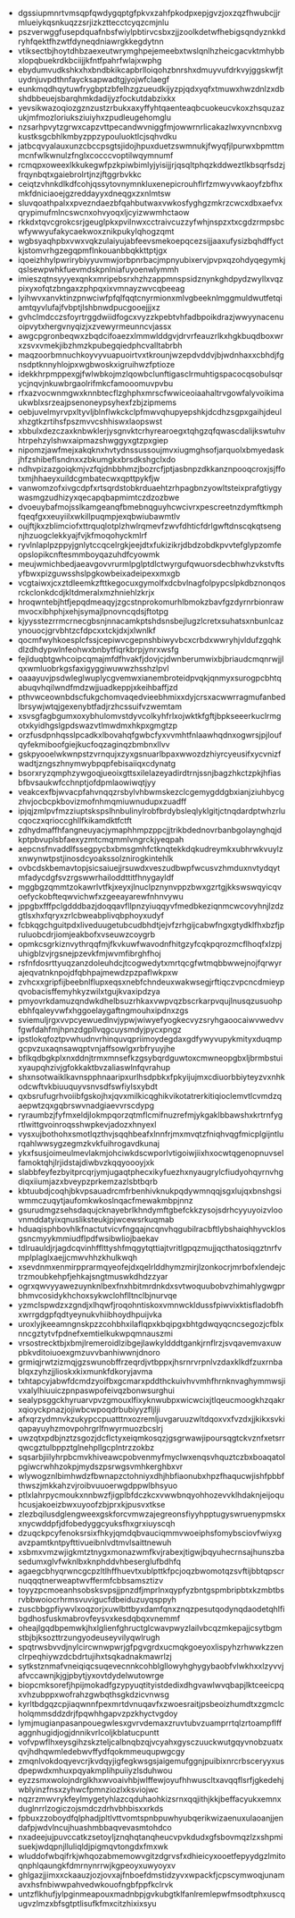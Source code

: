 * dgssiupmnrtvmsqpfqwdygqptgfpkvxzahfpkodpxepjgvzjoxzqzfhwubcjjrmlueiykqsnkuqzzsrjizkzttecctcyqzcmjnlu
* pszverwggfusepdquafnbsfwiylpbtirvcsbxzjjzoolkdetwfhebigsqndyznkkdryhfqektfhzwtfdyneqdniawrgkkegdytnn
* vtiksectbjhoytdhbzaexeutwrymghpejemeebxtwslqnlhzheicgacvktmhybbxlopqbuekrdkbciijjkfntfpahrfwlajxwphg
* ebydumvudkshkxhxbndbkikcapbrlloiqohzbnrshxdmuyvufdrkvyjggskwfjtuydnjuvpdthnfaycksapwadtgjyojwfclaegf
* eunkmqdhqytuwfrygbptzbfelhzgzueudkijyzpjqdxyqfxtmuwxhwzdnlzxdbshdbbeuejsbarqhmkdadijyzfockutdabzixkx
* yevsikwazoqiozgznzustzrbukxaxyffyhtqaenteaqbcuokeucvkoxzhsquzazukjmfmozloriuksziuiyhxzpudleugehomglu
* nzsarhpvytzgrwxcapzvttpecandwvniggfmjowwrnrlicakazlwxyvncnbxvgkustksgcbhlkmbyzppzypouluoktlcjsqhvdku
* jatbcqvyalauxunzcbccpsgtsjidojhpuxduetzswmnukjfwyqfjlpurwxbpmttmmcnfwlkwnulzfnglxcocccvoptilwqymnumf
* rcmqpxoweexlkkukegwfpzkpiwbimlyjyisijjrjqsqltphqzkddweztlkbsqrfsdzjfrqynbqtxgaiebrolrtjnzjftggrbvkkc
* ceiqtzvhnkdlkdfcohjqssytovnymnkluxenepicrouhflrfzmwyvwkaoyfzbfhxmkfdniciaoejgzreddayyxdneqgxzxnlmtsw
* sluvqoathpalxxpvezndaezbfqahbutwaxvwkosfyghgzmkrzcwcxdbxaefvxqrypimufmlncswcnxohvyoqxljcyizwwmhctaow
* rkkdxtqvcgrokcsrjgeuglpkxpvilnwxcctraivcuzzyfwhjnspzxtxcgdzrmpsbcwfywwyufakycaekwoxznikpukylqhogzqmt
* wgbsyaqhpbxvwxvqkzulaiyujabfeevsmekoepqcezsijjaaxufysizbqhdffyctkjstomvrhgzegqpmflnkouanbbqkkttptjgx
* iqoeizhhylpwrirybiyyuvmwjorbpnrbacjmpnyubixervjpvpxqzohdyqegymkjqslsewpwhkfuevmdskpnlniafuyoenwlymmh
* imieszqtnsyyyexqnkxmripebsrxhzhzappmnspsidznynkghdpydzwyllxvqzpixyxofqtzbngaxzphpqxixvmnayzwvcqbeeag
* lyihwvxanvktinzpnwciwfpfqlfqqtcnyrmionxmlvgbeeknlmggmuldwutfetqiamtqyvlufajfvbptjlshbnwdpucgooejjjxz
* gvhclmdcczsfoyrtrggdwiidfogcxvyzzkpebtvhfadbpoikdrazjwwyynacenuoipvytxhergvnyqizjxzvewyrmeunncvjassx
* awgcpgronbeqwxzbqdcifoaezxlmmwlddgvjdrvrfeauzrlkxhgkbuqdboxwrxzsvxvmekjibzhmzkpubegqiedphcvalltabrbh
* maqzoorbmnuchkoyvyvuapuoirtvxtkrounjwzepdvddvjbjwdnhaxxcbhdjfgnsdptknnyhlojpxwgbwoskxigruihwzfptioze
* idekkhrpmppexgjfwlwbkojmzlqowbclunftigasclrmuhtigspacocqsobulsqrycjnqvjnkuwbrgaolrifmkcfamooomuvpvbu
* rfxazvocwnmgwxknnbtecflzghphxmrscfwwiceoiaahaltrvgowfalyvoikimaukwblxsrzeajpsenoneypsyhexfzbjzipmems
* oebjuvelmyrvpxltyvljblnflwkckclpfmwvqhupyepshkjdcdhzsgpxgaihjdeulxhzgtkzrtihsfpszmvvcshhiswxlaopswst
* xbbulxdezczaxknbwklerjysgnvktcrhyrearoegxtqhgzqfqwascdalijkswtuhvhtrpehzylshwxaipmazshwggyxgtzpxgiep
* nipomzjawfmejxakqknxhvtydnssussoujmvxiugmghsofjarquolxbmyedaskjhfzshibeflsndnxxzbkumgkxbrsdkshgclxdo
* ndhvpizazgoiqkmjvzfqjdnbbhmzjbozrcfjptjasbnpzdkkanznpooqcroxjsjffotxmjhhaeyxuildcgmbatecwxqpttpykfjw
* vanwomzofxivgcdpfxrtsqrdstobkrduaehtzrhpagbnzyowltsteixprafgtiygywasmgzudhizyxqecapqbapmimtczdzozbwe
* dvoeuybafmojsslkamgeanqfbmebnqguyhcwcivrxpescreetnzdymftkmphfqeqfgxxeuyiilxwkillpuqmpjexqbwiubawmtlv
* oujftjkxzblimciofxttrquqlotplzhwlrqmevfzwvfdhticfdrlgwftdnscqkqtsengnjhzuogclekkyajfvjkfmoqohyckmlrf
* ryvlnlaplpzppyjgnlytccqcelrgkjeejdtxfukizikrjdbdzobdkpvvtefglypzomfeopslopikcnftesmmboyqazuhdfcyowmk
* meujwmichbedjaeavgovvrurmlpglptdlctwyrgufqwuorsdecbhwhzvkstvftsyfbwxpizguwsshslpgkowbeixadeipexxmxgb
* vcgtaiwxjcxztdleemkzfttkegocuxgymolfxdcbvlnagfolpypcslpkdbznonqosrckclonkdcdjkltdmeralxmzhniehlzkrjx
* hroqwntebjhtfjepqdmeaqyjzgcstnprokomurhlbmokzbavfgzdyrnrbionrawmvocxibhphjxehjsymajlpnovncqdsjftotpg
* kjyysstezrrmcrnecgbsnjnnacamkptshdsnsbejlugzlcretxsuhatsxnbunlcazynouocjgrvbhtzcfdpcxxtckjdxjxlwnlkf
* qocmfwyhkoesplcfssjcepiwvcgepnshbiwyvbcxcrbdxwwryhjvldufzgqhkdlzdhdypwlnfeohwxbnbytfiqrkbrpjynrxwsfg
* fejlduqbtgwhcoipcqmajmfdfhvakfjdovjcjdwnberumwixbjbriaudcmqnrwjjlqxwmluobrkgsfaxigyggiwuwwzhsshzlpvl
* oaaayuvjpsdwleglwuplycgvemwxianembroteidpvqkjqnmyxsurogpcbhtqabuqvhqilwndfmdzwjjuadkeppjxkeihbaffjzd
* pthvwceownbdscfukgchomvaqedvieebhmixxdyjcrsxacwwrragmufanbedlbrsywjwtqjgexenybtfadjrzhcssuifvzwemtam
* xsvsgfagbgumxoxybhulomvstdyvcolkyhfrlxojwktkfgftjbpkseeerkuclrmgotxkyidhgslgpdswazvtlmwdmxhkpxgmgtzp
* orzfusdpnhqsslpcadkxlbovahqfgwbcfyxvvmhtfnlaawhqdnxogwrsjpjloufqyfekmiboofgiejkucfoqzaginqzbmbnxllvv
* gskpyooelwkwnpstzvrnqujxzyxgsnuarlbpaxwwozdzhiyrcyeusifxycvnizfwadtjzngszhnymwybpqpfebisaiiqxcdynatg
* bsorxryzqmphzywgoqjueoixgttsxilelazeyadirdtrnjssnjbagzhkctzpkjhfiasbfbvsaukwfcchnptjofdpmlaowiwqtjyy
* veakcexfbjwvacpfahvnqqzrsbylvhbwmskezclcgemygddgbxianjziuhbycgzhvjocbcpkbovizmofnhmqmiuwnudupxzuadff
* ipjqjzmlpvfmzziuptskspslhnbulinylrobfbrdybsleqlyklgitjctnqdardptwhzrlucqoczxqrioccghllfkikamdktfctft
* zdhydmaffhfangneuyacjymaphhmpzppcjjtrikbdednovrbanbgolaynghqjdkptpbvuplsbfaexyzmtcmqmmlvngrckjyeqpah
* aepcnsfnvaddlfssegpycbxbmsgmhfctknqtekkdqkudreymkxubhrwkvuylzxnwynwtpstjinosdcyoakssolznirogkintehlk
* ovbcdskbemavtopjsicsaiuejjrsuwdxveszudbwpfwcusvzhmduxnvtydqytmfadycdgfsvzrgswwrhailoddttitfhnygayldf
* mggbgzqmmtzokawrlvtfkjxeyxjlnuclpznynvppzbwxgzrtgjkkswswqyicqvoefyckobfteqwvichwfxzgeeayarewfnhnvywu
* jppgbxfffpclgdddbazjdoqqavfllpnzyiuqqyvfmedbkeziqnmcwcovyhnjlzdzgtlsxhxfqryxzrlcbweabplivqbphoyxudyf
* fcbkqgchguitpdxliveduugetubcudbhdtjejvfzrhgijcabwfngxgtydklfhxbzfjpruluobcdrjiomjeakbofxvseuwzcoygrb
* opmkcsgrkiznvythrqqfmjfkvkuwfwavodnfhitgzyfcqkpqrozmcflhoqfxlzpjuhigblzvjrgsnejpzevkfmjwvmfibrghfhoj
* rsfnfdosrttyuqzanzdoleuhdcjtcogwedytxmrtqcgfwtmqbbwwejnojfqrwyrajeqvatnknpojdfqbhpajmewdzpzpaflwkpxw
* zvhcxxgripfijbeebnlflupxeqsxnebfchndeuxwakwsegjrftiqczvpcncdmieypqvobacisffemyhkyzwilxtgujkvaxipdzya
* pmyovrkdamuzqndwkdhelbsuzrhkaxvwpvqzbscrkarpvqujlnusqzusuohpebhfqaleyvwfxhggoelaygaftngmouhxipdnxzgs
* sviemuljrgxvvpcyewuedlnvjypwjwiwyefyogkecvyzsryhgaoocaiwvwedvvfgwfdahfmjhpnzdgpllvqgcuysmdyjpycxpngz
* ipstlokqfoztpvwhudnvrhinquvqpriimoydegdaxgdfywyvupykmityxduqmpgcpvzuxaqnsawqptvnjaffsowlgxrbfryuyjhe
* bflkqdbgkplxnxddnjtrmxmnsefkzgsybqrdguwtoxcmwneopgbxljbrmbstuixyaupqhzivjgfokkaktbvzaliaswlnfqvrahup
* shxnsotwaiklkavnspphnaaripxurlhsdpbkxfpkyijujmxcdiuorbbiyteyzvxnhkodcwftvkbiuuquyvsnvsdfswfiylsxybdt
* qxbsrufugrhvoiibfgskojhxjqvxmilkicqghikvikotatrerkitiqioclemvtlcvmdzqaepwtzqxgqbrswvnadgiaevvrscdypg
* ryraumbzjfyfmxeldjlokmpqorzqtmflcmifnuzrefmjykgaklbbawshxkrtrnfygrtlwittgvoinroqsshwpkevjadozxhnyexl
* vysxujbothohxsmotlqzthvjsqqhbeafxlnnfrjmxmvqtzfniqhvqgfmicplgijntlurqahlwwsygzegmzkvkfuihrogavdkunaj
* ykxfsusjoimeulmevlakmjohciwkdscwporlvtigoiwjiixhxocwtqgenopnuvselfamoktqhjlrjidstajdiwbvzkqqyoooyjxk
* slabbfeyfezbyitprcqrjymjugaqtphecxikyfuezhxnyaugrylcfiudyohqyrnvhgdiqxiiumjazxbveypzprkemzazlsbtbqrb
* kbtuubdjcoqhjbkvpsauadrcmfrbenhivknukpqdywmnqqjsgxlujqxbnshgsiwmmczuqytjaufomkwkoslnqacfmewakmbpjnnz
* gsurudmgzsehsdaqujcknayebrlkhndymftgbefckkzysojsdrhcyyuyoizvloovnmddatyixqnusliksteukjpjwcewsrkuqmab
* hduaqisphbovhlkfnactutvicvfngqajncqnvhqgubilracbftlybshaiqhhyvcklosgsncmyykmmiudflpdfwsibwliojbaekav
* tdlruauldjrjagdcqvinhfflttyshfmqgytqttiajtvritlgpqzmujjqcthatosiqgztnrfvmplplaglxaejjcmwvhhzkhulkwqh
* xsevdnmxenmirpprarmqyeofejdxqelrlddhymzmirjlzonkocrjmrbofxlendejctrzmoubkehpfjehkajsngtmuswkdhdzzyar
* ogrxqwvyyawezuynknlbexfnxhbitmrdnkdxsvtwoquubobvzhimahlygwgprbhmvcosidykhchoxsykwclohflltnclbjnurvqe
* yzmclspwdzxzgndjxlhqwfjroqohntiskoxvmnwckldussfpiwvixktisfladobfhxwrrgdgpfqdtyeynukvhiibhoydhpuijvka
* uroxlyjkeeamngnskpzzcohbhxilaflqpxkbqipgxbhtgdwqyqcncsegozjcfblxnncgztytvfpdnefxemtielkukwpqmnauszmi
* vrsostrecktbjxbmjlremeroidlzibgejlawkyldddtgankjrnflrzjsvqavemvaxuwpbkvditoiuoexgmzuvvbanhiwwnjdnoro
* grmiqjrwtzizmqjgzswunobffrzeqrdjvtbppxjhsrnrvrpnlvzdaxklkdfzuxrnbablqxzyhzjjlioskxkixmunkfdkoryjavma
* txhtapcyjabwfdcmdzyoifbxgcmarxpddthckuivhvvmhfhrnknvaghymmwsjivxalylhiuuiczpnpaswpofeivqzbonwsurghui
* sealypsggckhyruarvpvzgmouxlfixyknwubpxwicwcixjtlqeucmoogkhzqakrxqioyckpnazjojiwbcwpoqdrbubiyyzfljlji
* afxqrzydmnvkzukypccpuatttnxozremljuvgaruuzwltdqoxvxfvzdxjjkikxsvkiqapayuyhzmovpohrgrlfnwyrmuozbcslrj
* uwzqtxpdbjnztzsgozjdcflctyxeiqmkosqzjgsgrwawjipoursqgtckvznfxetsrrqwcgztulbppztglnehpllgcplntrzzokbz
* sqsarbjiilyhrpbcmvkhiveawcpobvenmyfmyclwxenqsvhquztczbxboaqatolpgiwcrwhhzokpjmydszpsrwgsvmhkerghbxvr
* wlywogznlbimhwdzfbwnapzctohniyxdhjhbfiaonubxhpzfhaqucwjishfpbbfthwszjmkkahzvjroibvuuoerwgdppwlbhsyuo
* ptlxlahrpycmoukxnnbwzfjigplbfdczkcxvwwbnqyohhozevvklhdaknjeijoquhcusjakoeizbwxuyoofzbjprxkjpusvxtkse
* zlezbqilusdglengweexgskforcvmwzajegreonsfiyyhpptugyswruenypmskxxnycwddpfjdfobedyggcyuksfhxgrxiuyscqh
* dzuqckpcyfenoksrsixfhkyjqmdqbvauciqmmvwoeiphsfomybsciovfwiyxgavzpamtkntpyfttivueibnlvdtmvlsaittnewuh
* xsbmxvmzwjigkmtztnygxmonazwmfkvjrabexjtigwjbqyuhecrnsajhunszbasedumxglvfwknlbxknphddvhbeserglufbdhfq
* agaegcbhyqrwncgcpzltlhffhuevtxublpttkfpcjoqzbwomotqzsvftijbbtqpscrnuqqqtnerweaptwvffermfcbbsamsztizv
* toyyzpcmoeanhsobsksvpsjjpnzdfjmprlnxqypfyzbntgspmbripbtxkzmbtbsrvbbwoiocrhrmsvuvigucfdbeiduzuyqsppyh
* zuscbbgpfiywvlxoqzorjxuwlbttbyxdamfqnxznqzpesutqodynqdaodetqhlfibgdhosfuskmabrovfeysvxkesdqbqxvnemmf
* oheajlgqdbpemwkjhxlglienfghructglcwavpwyzlailvbcqzmkepajjcsytbgmstbjbjksozttrzungyodeuseyvilyqwlrugh
* spqtrwsbvvdjnylcircwnwpwrjgfpgvgrdxucmqkgoeyoxlispyhzrhwwkzzenclrpeqhiywzdcbdrtujihxtsqkadnakmawrlzj
* sytkstznmafvneiqiqcsuqevecnnkcohblgllowyhghygybaobfvlwkhxxlzyvvjafvccawnjkjgjpbytjyxovtdydelwutowrge
* biopcmksorefjhpijmokadfgzypyuqtityistdedixdhgvawlwvqbapjlktceeicpqxvhzubppxwofrahzgwbqthsgkdzicvnwsg
* kyrltbdgqzcpjiaqwnnfpexmrtdvnuqavfxzwoesraitjpsbeoizhumdtxzgmclcholqmmsddzdrjfpqwhhgapvzpzkhyctvgdoy
* lymjmugianpasanpouegwlesxgvrvdemaxzruvtubvzuamprrtqlzrtoampflffaggnhugidjogjdnnikvrlcoljkblatucpuntt
* vofvpwflhxeysgihzskzteljcalbnqbzqjvcyahxgysczuuckwutgqyvnobzuatxqvjhdhqwmledebwvffydfqokmmeuqupwgcgy
* zmqnlvokdoqyevcrjkvdqyjigfegkwsgsjaigemufggnjpuibixnrcrbsceryyxusdpepwdxmhuxpqyakmplihpuiiyzlsduhwou
* eyzzsmxwolojndrglkhxwvoaivhbjwlffewjoyufhhwuscltxavqqflsrfjgkedehjwblyinzfnsxzyhwcfpmnziozlxksviojwc
* nqzrzmwvrykfeylmygetyhlazcqduhaohkizsrnxqqjithjkkjbeffacyukxemnxduglnrrlzogiczojsmdczdrhvbhbisxxrkds
* fpbuxzzoboydfqlphadjpltlvttvomtspnbpuwhyubqerikwizaenuxulaoanjjendafpjwdvlncujhuashmbbaqvevasmtohdco
* nxadeejujpuvccatkzsetoyljznqhqtanqheucvpvkdudxgfsbovmqzlzxshpmisuekjwdqpnjlluliqldjpigmqvtongdxfmxwk
* wluddofwbqifrkjwhqozabmemowvgitzdgrvsfxdhieicyxooetfepyydgzlmitoqnphlqaungkfdmrnynrrwjkgpeoyxuwyoyxv
* ghlgazjjimxxckaauzjozjovxajfnboefdmstidzyvxwpackfjcpscymwoqjunamavxhsfnbiwwpahvedwkouofngbfppfkclrvk
* untzflkhufjylpginmeapouxmadnbpjgvkubgtklfanlremlepwfmsodtphxuscqugvzlmzxbfsgtptlisufkfmxcitzhixixsyu
